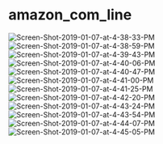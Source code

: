 # amazon_com_line

<img src="https://i.ibb.co/vdP3PFG/Screen-Shot-2019-01-07-at-4-38-33-PM.png" alt="Screen-Shot-2019-01-07-at-4-38-33-PM" border="0">
<img src="https://i.ibb.co/p44kRc3/Screen-Shot-2019-01-07-at-4-38-59-PM.png" alt="Screen-Shot-2019-01-07-at-4-38-59-PM" border="0">
<img src="https://i.ibb.co/F4825MP/Screen-Shot-2019-01-07-at-4-39-43-PM.png" alt="Screen-Shot-2019-01-07-at-4-39-43-PM" border="0">
<img src="https://i.ibb.co/KrsHqBB/Screen-Shot-2019-01-07-at-4-40-06-PM.png" alt="Screen-Shot-2019-01-07-at-4-40-06-PM" border="0">
<img src="https://i.ibb.co/NZR2CBb/Screen-Shot-2019-01-07-at-4-40-47-PM.png" alt="Screen-Shot-2019-01-07-at-4-40-47-PM" border="0">
<img src="https://i.ibb.co/XbGTm11/Screen-Shot-2019-01-07-at-4-41-00-PM.png" alt="Screen-Shot-2019-01-07-at-4-41-00-PM" border="0">
<img src="https://i.ibb.co/cNSGJWn/Screen-Shot-2019-01-07-at-4-41-25-PM.png" alt="Screen-Shot-2019-01-07-at-4-41-25-PM" border="0">
<img src="https://i.ibb.co/GRkMWMM/Screen-Shot-2019-01-07-at-4-42-20-PM.png" alt="Screen-Shot-2019-01-07-at-4-42-20-PM" border="0">
<img src="https://i.ibb.co/1TH8GJB/Screen-Shot-2019-01-07-at-4-43-24-PM.png" alt="Screen-Shot-2019-01-07-at-4-43-24-PM" border="0">
<img src="https://i.ibb.co/0FRg2Xq/Screen-Shot-2019-01-07-at-4-43-54-PM.png" alt="Screen-Shot-2019-01-07-at-4-43-54-PM" border="0">
<img src="https://i.ibb.co/TM485sf/Screen-Shot-2019-01-07-at-4-44-07-PM.png" alt="Screen-Shot-2019-01-07-at-4-44-07-PM" border="0">
<img src="https://i.ibb.co/5kKJjht/Screen-Shot-2019-01-07-at-4-45-05-PM.png" alt="Screen-Shot-2019-01-07-at-4-45-05-PM" border="0">
